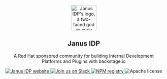 <p align="center">
    <img src="https://avatars.githubusercontent.com/u/117844786?s=200&v=4" width="80" alt="Janus IDP's logo, a two-faced god as curly brackets" />
</p>
<h2 align="center">Janus IDP</h2>
<p align="center">A Red Hat sponsored community for building Internal Development Platforms and Plugins with backstage.io</p>
<p align="center">
  <a href="https://janus-idp.io/">
    <img alt="Janus IDP website" src="https://img.shields.io/badge/website-janus--idp.io-blueviolet">
  </a>
  <a href="https://join.slack.com/t/janus-idp/shared_invite/zt-1lap9hwgi-3tm9VW8DkinqGcdRkGowlg">
    <img alt="Join us on Slack" src="https://img.shields.io/badge/slack-Janus--IDP-brightgreen.svg?logo=slack">
  </a>
  <a href="https://www.npmjs.com/search?q=%40janus-idp">
    <img alt="NPM registry" src="https://img.shields.io/badge/npm-%40janus--idp-blue?logo=npm">
  </a>
  <img alt="Apache license" src="https://img.shields.io/github/license/janus-idp/backstage-plugins">
</p>

